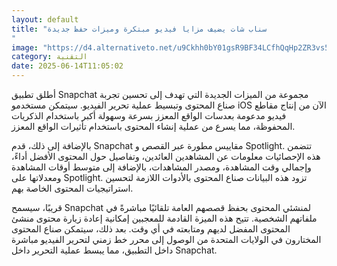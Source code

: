 ```yaml
---
layout: default
title: "سناب شات يضيف مزايا فيديو مبتكرة وميزات حفظ جديدة
"
image: "https://d4.alternativeto.net/u9Ckhh0bY01gsR9BF34LCfhQqHp2ZR3vs5QVCcuyo0E/rs:fill:1520:760:0/g:ce:0:0/YWJzOi8vZGlzdC9jb250ZW50LzE3NDk4MTc1OTE4NTYucG5n.png"
category: التقنية
date: 2025-06-14T11:05:02
---
```


أطلق تطبيق Snapchat مجموعة من الميزات الجديدة التي تهدف إلى تحسين تجربة صناع المحتوى وتبسيط عملية تحرير الفيديو. سيتمكن مستخدمو iOS الآن من إنتاج مقاطع فيديو مدعومة بعدسات الواقع المعزز بسرعة وسهولة أكبر باستخدام الذكريات المحفوظة، مما يسرع من عملية إنشاء المحتوى باستخدام تأثيرات الواقع المعزز.

بالإضافة إلى ذلك، قدم Snapchat مقاييس مطورة عبر القصص و Spotlight. تتضمن هذه الإحصائيات معلومات عن المشاهدين العائدين، وتفاصيل حول المحتوى الأفضل أداءً، وإجمالي وقت المشاهدة، ومصدر المشاهدات، بالإضافة إلى متوسط أوقات المشاهدة ومعدلاتها على Spotlight. تزود هذه البيانات صناع المحتوى بالأدوات اللازمة لتحسين استراتيجيات المحتوى الخاصة بهم.

قريبًا، سيسمح Snapchat لمنشئي المحتوى بحفظ قصصهم العامة تلقائيًا مباشرةً في ملفاتهم الشخصية. تتيح هذه الميزة القادمة للمعجبين إمكانية إعادة زيارة محتوى منشئ المحتوى المفضل لديهم ومتابعته في أي وقت. بعد ذلك، سيتمكن صناع المحتوى المختارون في الولايات المتحدة من الوصول إلى محرر خط زمني لتحرير الفيديو مباشرة داخل التطبيق، مما يبسط عملية التحرير داخل Snapchat.
